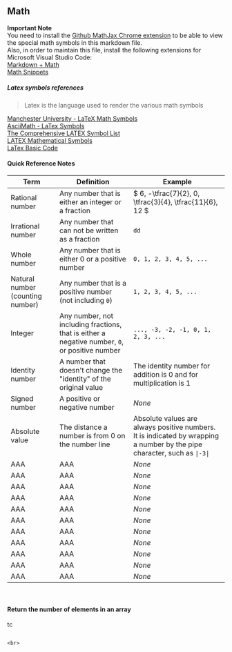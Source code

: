 ## Math

**Important Note** <br />
You need to install the [Github MathJax Chrome extension](https://chrome.google.com/webstore/detail/mathjax-plugin-for-github/ioemnmodlmafdkllaclgeombjnmnbima/related) to be able to view the special math symbols in this markdown file. <br />
Also, in order to maintain this file, install the following extensions for Microsoft Visual Studio Code: <br />
[Markdown + Math](https://marketplace.visualstudio.com/items?itemName=goessner.mdmath) <br />
[Math Snippets](https://marketplace.visualstudio.com/items?itemName=thomanq.math-snippets)

##### Latex symbols references
> Latex is the language used to render the various math symbols <br />

[Manchester University - LaTeX Math Symbols](http://web.ift.uib.no/Teori/KURS/WRK/TeX/symALL.html) <br />
[AsciiMath - LaTex Symbols](http://asciimath.org/#syntax) <br />
[The Comprehensive LATEX Symbol List](http://ctan.math.washington.edu/tex-archive/info/symbols/comprehensive/symbols-a4.pdf) <br />
[LATEX Mathematical Symbols](https://www.caam.rice.edu/~heinken/latex/symbols.pdf) <br />
[LaTex Basic Code](http://www.malinc.se/math/latex/basiccodeen.php) 




#### Quick Reference Notes

| Term | Definition | Example |
|---------------|----------------------------------------|----------------------------------------------------------|
| Rational number | Any number that is either an integer or a fraction  | $ 6, -\tfrac{7}{2}, 0, \tfrac{3}{4}, \tfrac{11}{6}, 12 $ |
| Irrational number | Any number that can not be written as a fraction  | `dd` |
| Whole number | Any number that is either 0 or a positive number  | `0, 1, 2, 3, 4, 5, ...` |
| Natural number (counting number) | Any number that is a positive number (not including `0`)  | `1, 2, 3, 4, 5, ...` |
| Integer | Any number, not including fractions, that is either a negative number, `0`, or positive number  | `..., -3, -2, -1, 0, 1, 2, 3, ...` |
| Identity number | A number that doesn't change the "identity" of the original value | The identity number for addition is 0 and for multiplication is 1 |
| Signed number | A positive or negative number | *None* |
| Absolute value | The distance a number is from 0 on the number line | Absolute values are always positive numbers. It is indicated by wrapping a number by the pipe character, such as `\|-3\|` |
| AAA | AAA | *None* |
| AAA | AAA | *None* |
| AAA | AAA | *None* |
| AAA | AAA | *None* |
| AAA | AAA | *None* |
| AAA | AAA | *None* |
| AAA | AAA | *None* |
| AAA | AAA | *None* |
| AAA | AAA | *None* |
| AAA | AAA | *None* |
| AAA | AAA | *None* |

<br>

#### Return the number of elements in an array
tc
```

<br>

